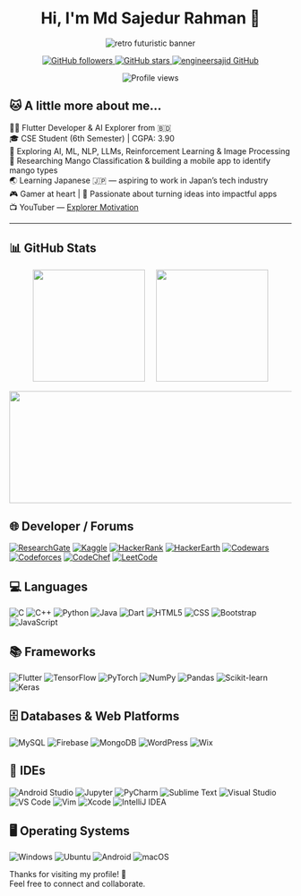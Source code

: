 <h1 align="center">Hi, I'm Md Sajedur Rahman 👋</h1>

<p align="center">
  <img src="https://i.imgur.com/VpnsZg5.gif" alt="retro futuristic banner" />
</p>

<p align="center">
  <a href="https://github.com/engineersajid">
    <img src="https://img.shields.io/github/followers/engineersajid?label=Followers&style=social" alt="GitHub followers" />
  </a>
  <a href="https://github.com/engineersajid">
    <img src="https://img.shields.io/github/stars/engineersajid?label=Stars&style=social" alt="GitHub stars" />
  </a>
  <a href="https://github.com/engineersajid">
    <img src="https://img.shields.io/badge/GitHub-engineersajid-blue?style=flat&logo=github" alt="engineersajid GitHub" />
  </a>
</p>

<p align="center">
  <img src="https://komarev.com/ghpvc/?username=engineersajid&label=Profile%20views&color=brightgreen" alt="Profile views" />
</p>

## 🐱 A little more about me...

👨‍💻 Flutter Developer & AI Explorer from 🇧🇩  
🎓 CSE Student (6th Semester) | CGPA: 3.90  
🧠 Exploring AI, ML, NLP, LLMs, Reinforcement Learning & Image Processing  
🥭 Researching Mango Classification & building a mobile app to identify mango types  
🌏 Learning Japanese 🇯🇵 — aspiring to work in Japan’s tech industry  
🎮 Gamer at heart | 🚀 Passionate about turning ideas into impactful apps  
📺 YouTuber — [Explorer Motivation](https://www.youtube.com/@explorermotivation)

---

## 📊 GitHub Stats

<p align="center">
  <img src="https://github-readme-stats.vercel.app/api?username=engineersajid&show_icons=true&theme=dark&count_private=true&hide_rank=false&card_width=300" height="200px" />
  &nbsp;&nbsp;&nbsp;
  <img src="https://github-readme-stats.vercel.app/api/top-langs/?username=engineersajid&layout=compact&theme=dark&card_width=300" height="200px" />
</p>

<p align="center">
  <img src="https://github-readme-streak-stats.herokuapp.com/?user=engineersajid&theme=dark&hide_border=false&date_format=M%20j%5B%2C%20Y%5D" width="820px" height="200px" />
</p>



## 🌐 Developer / Forums
[![ResearchGate](https://img.shields.io/badge/ResearchGate-00CCBB?style=for-the-badge&logo=ResearchGate&logoColor=white)](https://www.researchgate.net)
[![Kaggle](https://img.shields.io/badge/Kaggle-20BEFF?style=for-the-badge&logo=Kaggle&logoColor=white)](https://www.kaggle.com)
[![HackerRank](https://img.shields.io/badge/HackerRank-2EC866?style=for-the-badge&logo=HackerRank&logoColor=white)](https://www.hackerrank.com)
[![HackerEarth](https://img.shields.io/badge/HackerEarth-323754?style=for-the-badge&logo=HackerEarth&logoColor=white)](https://www.hackerearth.com)
[![Codewars](https://img.shields.io/badge/Codewars-B1361E?style=for-the-badge&logo=Codewars&logoColor=white)](https://www.codewars.com)
[![Codeforces](https://img.shields.io/badge/Codeforces-1F8ACB?style=for-the-badge)](https://codeforces.com)
[![CodeChef](https://img.shields.io/badge/CodeChef-5B4638?style=for-the-badge&logo=Codechef&logoColor=white)](https://www.codechef.com)
[![LeetCode](https://img.shields.io/badge/LeetCode-000000?style=for-the-badge&logo=LeetCode&logoColor=white)](https://leetcode.com)




## 💻 Languages

![C](https://img.shields.io/badge/C-00599C?style=for-the-badge&logo=c&logoColor=white)
![C++](https://img.shields.io/badge/C++-00599C?style=for-the-badge&logo=cplusplus&logoColor=white)
![Python](https://img.shields.io/badge/Python-3776AB?style=for-the-badge&logo=python&logoColor=white)
![Java](https://img.shields.io/badge/Java-ED8B00?style=for-the-badge&logo=java&logoColor=white)
![Dart](https://img.shields.io/badge/Dart-0175C2?style=for-the-badge&logo=dart&logoColor=white)
![HTML5](https://img.shields.io/badge/HTML5-E34F26?style=for-the-badge&logo=html5&logoColor=white)
![CSS](https://img.shields.io/badge/CSS3-1572B6?style=for-the-badge&logo=css3&logoColor=white)
![Bootstrap](https://img.shields.io/badge/Bootstrap-563D7C?style=for-the-badge&logo=bootstrap&logoColor=white)
![JavaScript](https://img.shields.io/badge/JavaScript-F7DF1E?style=for-the-badge&logo=javascript&logoColor=black)




## 📚 Frameworks

![Flutter](https://img.shields.io/badge/Flutter-02569B?style=for-the-badge&logo=flutter&logoColor=white) 
![TensorFlow](https://img.shields.io/badge/TensorFlow-FF6F00?style=for-the-badge&logo=TensorFlow&logoColor=white) 
![PyTorch](https://img.shields.io/badge/PyTorch-EE4C2C?style=for-the-badge&logo=PyTorch&logoColor=white) 
![NumPy](https://img.shields.io/badge/NumPy-013243?style=for-the-badge&logo=numpy&logoColor=white) 
![Pandas](https://img.shields.io/badge/Pandas-150458?style=for-the-badge&logo=pandas&logoColor=white) 
![Scikit-learn](https://img.shields.io/badge/Scikit--learn-F7931E?style=for-the-badge&logo=scikit-learn&logoColor=white) 
![Keras](https://img.shields.io/badge/Keras-D00000?style=for-the-badge&logo=keras&logoColor=white)




## 🗄️ Databases & Web Platforms

![MySQL](https://img.shields.io/badge/MySQL-4479A1?style=for-the-badge&logo=mysql&logoColor=white) 
![Firebase](https://img.shields.io/badge/Firebase-FFCA28?style=for-the-badge&logo=firebase&logoColor=black) 
![MongoDB](https://img.shields.io/badge/MongoDB-4EA94B?style=for-the-badge&logo=mongodb&logoColor=white) 
![WordPress](https://img.shields.io/badge/WordPress-21759B?style=for-the-badge&logo=wordpress&logoColor=white) 
![Wix](https://img.shields.io/badge/Wix-000000?style=for-the-badge&logo=wix&logoColor=white)




## 🧠 IDEs

![Android Studio](https://img.shields.io/badge/Android%20Studio-3DDC84?style=for-the-badge&logo=android-studio&logoColor=white) 
![Jupyter](https://img.shields.io/badge/Jupyter-F37626?style=for-the-badge&logo=jupyter&logoColor=white) 
![PyCharm](https://img.shields.io/badge/PyCharm-000000?style=for-the-badge&logo=pycharm&logoColor=white) 
![Sublime Text](https://img.shields.io/badge/Sublime_Text-FF9800?style=for-the-badge&logo=sublime-text&logoColor=white) 
![Visual Studio](https://img.shields.io/badge/Visual_Studio-5C2D91?style=for-the-badge&logo=visual-studio&logoColor=white) 
![VS Code](https://img.shields.io/badge/VS_Code-007ACC?style=for-the-badge&logo=visual-studio-code&logoColor=white) 
![Vim](https://img.shields.io/badge/VIM-019733?style=for-the-badge&logo=vim&logoColor=white) 
![Xcode](https://img.shields.io/badge/Xcode-1575F9?style=for-the-badge&logo=xcode&logoColor=white) 
![IntelliJ IDEA](https://img.shields.io/badge/IntelliJ_IDEA-000000?style=for-the-badge&logo=intellijidea&logoColor=white)




## 🖥️ Operating Systems

![Windows](https://img.shields.io/badge/Windows-0078D6?style=for-the-badge&logo=windows&logoColor=white) 
![Ubuntu](https://img.shields.io/badge/Ubuntu-E95420?style=for-the-badge&logo=ubuntu&logoColor=white) 
![Android](https://img.shields.io/badge/Android-3DDC84?style=for-the-badge&logo=android&logoColor=white) 
![macOS](https://img.shields.io/badge/macOS-000000?style=for-the-badge&logo=apple&logoColor=white)


Thanks for visiting my profile! 🚀  
Feel free to connect and collaborate.
